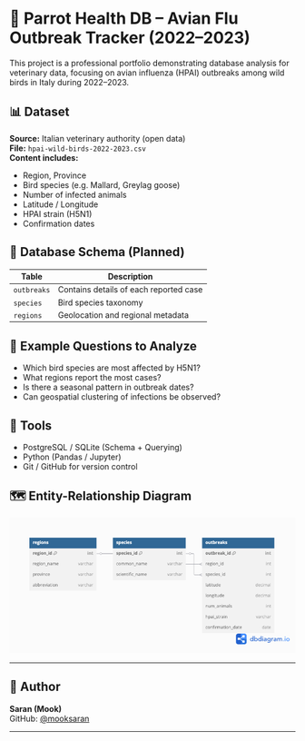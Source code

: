 # 🦜 Parrot Health DB – Avian Flu Outbreak Tracker (2022–2023)

This project is a professional portfolio demonstrating database analysis for veterinary data, focusing on avian influenza (HPAI) outbreaks among wild birds in Italy during 2022–2023.

## 📊 Dataset

**Source:** Italian veterinary authority (open data)  
**File:** `hpai-wild-birds-2022-2023.csv`  
**Content includes:**
- Region, Province
- Bird species (e.g. Mallard, Greylag goose)
- Number of infected animals
- Latitude / Longitude
- HPAI strain (H5N1)
- Confirmation dates

## 🧱 Database Schema (Planned)

| Table | Description |
|-------|-------------|
| `outbreaks` | Contains details of each reported case |
| `species` | Bird species taxonomy |
| `regions` | Geolocation and regional metadata |

## 🧠 Example Questions to Analyze

- Which bird species are most affected by H5N1?
- What regions report the most cases?
- Is there a seasonal pattern in outbreak dates?
- Can geospatial clustering of infections be observed?

## 🧪 Tools

- PostgreSQL / SQLite (Schema + Querying)
- Python (Pandas / Jupyter)
- Git / GitHub for version control

## 🗺️ Entity-Relationship Diagram

![ER Diagram](docs/er-diagram.png)


---

## 📌 Author

**Saran (Mook)**  
GitHub: [@mooksaran](https://github.com/mooksaran)

---
